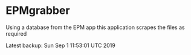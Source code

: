 # EPMgrabber
Using a database from the EPM app this application scrapes the files as required


Latest backup: Sun Sep 1 11:53:01 UTC 2019
